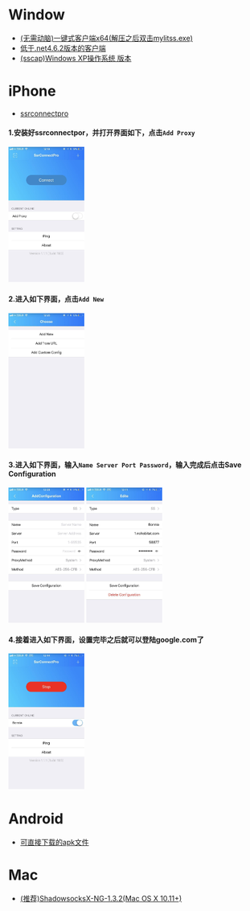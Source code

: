 # Window
* [(无需动脑)一键式客户端x64(解压之后双击mylitss.exe)](https://yadi.sk/d/Qp3RnmT-3MPeeH)
* [低于.net4.6.2版本的客户端](https://yadi.sk/d/4Nu_6bNy3MPh9S)
* [(sscap)Windows XP操作系统 版本](https://yadi.sk/d/8bF3LDG43MPcxv)
# iPhone
* [ssrconnectpro](https://itunes.apple.com/cn/app/ssrconnectpro/id1272045249?mt=8)

#### 1.安装好ssrconnectpor，并打开界面如下，点击```Add Proxy```

<img src="/imgs/webwxgetmsgimg.jpg" width="30%">

#### 2.进入如下界面，点击```Add New```

<img src="/imgs/webwxgetmsgimg2.jpg" width="30%">

#### 3.进入如下界面，输入```Name Server Port Password```，输入完成后点击Save Configuration

<img src="/imgs/webwxgetmsgimg (2).jpg" width="30%">

<img src="/imgs/webwxgetmsgimg (3).jpg" width="30%">

#### 4.接着进入如下界面，设置完毕之后就可以登陆google.com了

<img src="/imgs/webwxgetmsgimg (4).jpg" width="30%">

# Android
* [可直接下载的apk文件](https://yadi.sk/d/QW7vUcNu3MPh9K)
# Mac
* [(推荐)ShadowsocksX-NG-1.3.2(Mac OS X 10.11+)](https://yadi.sk/d/3-Kd-MFI3MPhFB)
